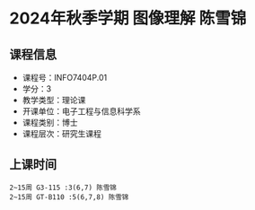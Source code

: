 # 2024年秋季学期 图像理解 陈雪锦






## 课程信息

- 课程号：INFO7404P.01
- 学分：3
- 教学类型：理论课
- 开课单位：电子工程与信息科学系
- 课程类别：博士
- 课程层次：研究生课程

## 上课时间

```
2~15周 G3-115 :3(6,7) 陈雪锦
2~15周 GT-B110 :5(6,7,8) 陈雪锦
```

